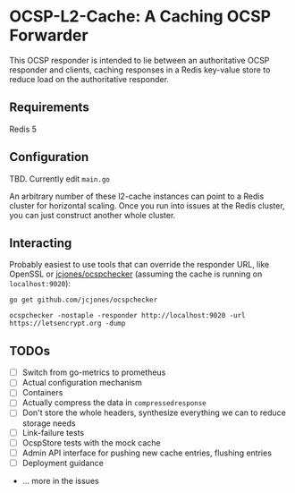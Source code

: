 # OCSP-L2-Cache: A Caching OCSP Forwarder

This OCSP responder is intended to lie between an authoritative OCSP responder and clients, caching responses in a Redis key-value store to reduce load on the authoritative responder.

## Requirements

Redis 5

## Configuration

TBD. Currently edit `main.go`

An arbitrary number of these l2-cache instances can point to a Redis cluster for horizontal scaling. Once you run into issues at the Redis cluster, you can just construct another whole cluster.

## Interacting

Probably easiest to use tools that can override the responder URL, like OpenSSL or [jcjones/ocspchecker](https://github.com/jcjones/ocspchecker) (assuming the cache is running on `localhost:9020`):

```
go get github.com/jcjones/ocspchecker

ocspchecker -nostaple -responder http://localhost:9020 -url https://letsencrypt.org -dump
```

## TODOs

- [ ] Switch from go-metrics to prometheus
- [ ] Actual configuration mechanism
- [ ] Containers
- [ ] Actually compress the data in `compressedresponse`
- [ ] Don't store the whole headers, synthesize everything we can to reduce storage needs
- [ ] Link-failure tests
- [ ] OcspStore tests with the mock cache
- [ ] Admin API interface for pushing new cache entries, flushing entries
- [ ] Deployment guidance
- ... more in the issues
